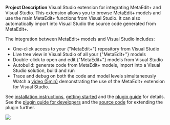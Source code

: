 **Project Description**
Visual Studio extension for integrating MetaEdit+ and Visual Studio. This extension allows you to browse MetaEdit+ models and use the main MetaEdit+ functions from Visual Studio. It can also automatically import into Visual Studio the source code generated from MetaEdit+. 

The integration between MetaEdit+ models and Visual Studio includes:

* One-click access to your {"MetaEdit+"} repository from Visual Studio
* Live tree view in Visual Studio of all your {"MetaEdit+"} models
* Double-click to open and edit {"MetaEdit+"} models from Visual Studio
* Autobuild: generate code from MetaEdit+ models, import into a Visual Studio solution, build and run
* Trace and debug on both the code and model levels simultaneously
Watch a [video (5min)](http://www.metacase.com/webcasts/IntegratingVisualStudioAndMetaEdit.html) demonstrating the use of the MetaEdit+ extension for Visual Studio. 

See [installation instructions](InstallingInstructions), [getting started](GettingStarted) and the [plugin guide](AdvancedInstructions) for details. See the [plugin guide for developers](ExtendingThePluginGuide) and the [source code](http://graphbrowser.codeplex.com/SourceControl/list/changesets) for extending the plugin further.

![](Home_http://www.metacase.com/images/visual_studio_extension_with_metaedit.png)
